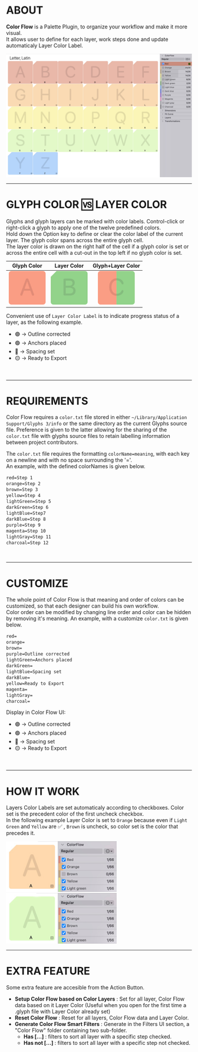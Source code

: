 # ABOUT

**Color Flow** is a Palette Plugin, to organize your workflow and make it more visual.  
It allows user to define for each layer, work steps done and update automaticaly Layer Color Label.

<img src="https://github.com/HugoJourdan/Color-Flow/blob/main/img/ColorFlow_thumbnail.jpg?raw=true" width="900">

<br>

_________________
# GLYPH COLOR 🆚 LAYER COLOR


Glyphs and glyph layers can be marked with color labels. Control-click or right-click a glyph to apply one of the twelve
predefined colors.  
Hold down the Option key to define or clear the color label of the current layer. The glyph color spans across the entire glyph cell.  
The layer color is drawn on the right half of the cell if a glyph color is set or across the entire cell with a cut-out in the top left if no glyph
color is set.

| Glyph Color | Layer Color | Glyph+Layer Color |
| :---: | :---: | :---: |
| <img src="https://github.com/HugoJourdan/Color-Flow/blob/main/img/Glyph-Color-Label.png" width="100"> | <img src="https://github.com/HugoJourdan/Color-Flow/blob/main/img/Layer-Color-Label.png" width="100"> | <img src="https://github.com/HugoJourdan/Color-Flow/blob/main/img/Glyph+Layer-Color-Label.png" width="100"> |
 
Convenient use of `Layer Color Label` is to indicate progress status of a layer, as the following example.

* 🟣 → Outline corrected
* 🟢 → Anchors placed
* 🔵 → Spacing set
* 🟡 → Ready to Export
<br>

_________________
# REQUIREMENTS

Color Flow requires a `color.txt` file stored in either `~/Library/Application Support/Glyphs 3/info` or the same directory as the current Glyphs source file. Preference is given to the latter allowing for the sharing of the `color.txt` file with glyphs source files to retain labelling information between project contributors. 

The `color.txt` file requires the formatting `colorName=meaning`, with each key on a newline and with no space surrounding the '='.  
An example, with the defined colorNames is given below. 

```
red=Step 1
orange=Step 2
brown=Step 3
yellow=Step 4
lightGreen=Step 5
darkGreen=Step 6
lightBlue=Step7
darkBlue=Step 8
purple=Step 9
magenta=Step 10
lightGray=Step 11
charcoal=Step 12
```

<br>

_________________
# CUSTOMIZE

The whole point of Color Flow is that meaning and order of colors can be customized, so that each designer can build his own workflow.  
Color order can be modified by changing line order and color can be hidden by removing it's meaning.
An example, with a customize `color.txt` is given below. 

```
red=
orange=
brown=
purple=Outline corrected
lightGreen=Anchors placed
darkGreen=
lightBlue=Spacing set
darkBlue=
yellow=Ready to Export
magenta=
lightGray=
charcoal=
```

Display in Color Flow UI:
* 🟣 → Outline corrected
* 🟢 → Anchors placed
* 🔵 → Spacing set
* 🟡 → Ready to Export


<br>

_________________
# HOW IT WORK

Layers Color Labels are set automaticaly according to checkboxes. Color set is the precedent color of the first uncheck checkbox.  
In the following example Layer Color is set to `Orange` because even if `Light Green` and `Yellow` are ✅ , `Brown` is uncheck, so color set is the color that precedes it.

<img src="https://github.com/HugoJourdan/Color-Flow/blob/main/img/howcolorsetup1.jpg" width="300"> <img src="https://github.com/HugoJourdan/Color-Flow/blob/main/img/howcolorsetup2.jpg" width="300"> 

_________________
# EXTRA FEATURE

Some extra feature are accesible from the Action Button.

* **Setup Color Flow based on Color Layers** : Set for all layer, Color Flow data based on it Layer Color (Useful when you open for the first time a .glyph file with Layer Color already set)
* **Reset Color Flow** : Reset for all layers, Color Flow data and Layer Color.
* **Generate Color Flow Smart Filters** : Generate in the Filters UI section, a "Color Flow" folder containing two sub-folder. 
  *  **Has [...]** : filters to sort all layer with a specific step checked.
  *  **Has not [...]** : filters to sort all layer with a specific step not checked.
